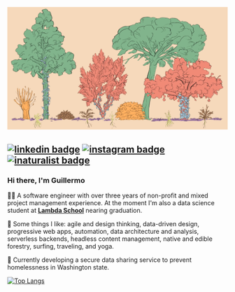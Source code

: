 <a href="https://www.youtube.com/watch?v=oZame1Brs9k" target="_blank"><img src="https://github.com/arriadevoe/arriadevoe/blob/master/forest-layers.png" alt="forest-layers"/></a>

[![linkedin badge](https://img.shields.io/badge/LinkedIn-2867b2?style=flat&logo=linkedin)](https://www.linkedin.com/in/guillermo-arria-devoe/) [![instagram badge](https://img.shields.io/badge/Instagram-555555?style=flat&logo=instagram)](https://www.instagram.com/disco.germ/) [![inaturalist badge](https://img.shields.io/badge/iNaturalist-FAFAFA?style=flat&logo=snapcraft)](https://www.inaturalist.org/observations?place_id=any&subview=grid&user_id=guillermoarriadevoe) 
---

### Hi there, I'm Guillermo

🙇‍♂️ A software engineer with over three years of non-profit and mixed project management experience. At the moment I'm also a data science student at **[Lambda School](https://lambdaschool.com/)** nearing graduation.

💙 Some things I like: agile and design thinking, data-driven design, progressive web apps, automation, data architecture and analysis, serverless backends, headless content management, native and edible forestry, surfing, traveling, and yoga.

🤝 Currently developing a secure data sharing service to prevent homelessness in Washington state.

<!-- 🌱 Explore my portfolio application: **[guillermoarriadevoe.com](https://guillermoarriadevoe.com/)**</br> -->

[![Top Langs](https://github-readme-stats.vercel.app/api/top-langs/?username=arriadevoe&hide=jupyter+notebook&layout=compact)](https://www.youtube.com/watch?v=QMyvS6VDh0g&t=1117s)
